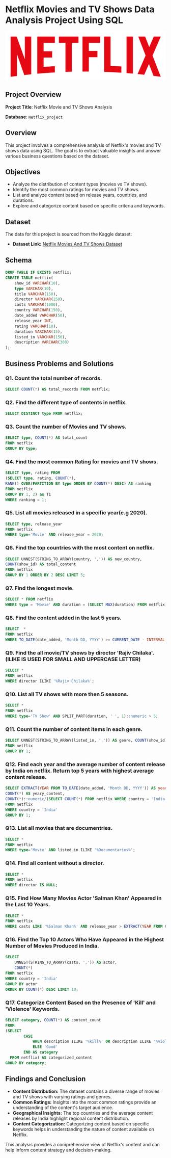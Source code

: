 # Netflix Movies and TV Shows Data Analysis Project Using SQL
![Netflix](https://github.com/sunilvermann/SQL_Netflix_Project/blob/main/netflix_logo.png)

## Project Overview

**Project Title**: Netflix Movie and TV Shows Analysis

**Database**: `Netflix_project`

## Overview
This project involves a comprehensive analysis of Netflix's movies and TV shows data using SQL. The goal is to extract valuable insights and answer various business questions based on the dataset. 

## Objectives

- Analyze the distribution of content types (movies vs TV shows).
- Identify the most common ratings for movies and TV shows.
- List and analyze content based on release years, countries, and durations.
- Explore and categorize content based on specific criteria and keywords.

## Dataset

The data for this project is sourced from the Kaggle dataset:

- **Dataset Link:** [Netflix Movies And TV Shows Dataset](https://www.kaggle.com/datasets/shivamb/netflix-shows?resource=download)

## Schema
```sql
DROP TABLE IF EXISTS netflix;
CREATE TABLE netflix(
	show_id VARCHAR(10),
	type VARCHAR(10),
	title VARCHAR(150),
	director VARCHAR(250),
	casts VARCHAR(1000),
	country VARCHAR(150),
	date_added VARCHAR(50),
	release_year INT,
	rating VARCHAR(10),
	duration VARCHAR(15),
	listed_in VARCHAR(150),
	description VARCHAR(300)
);
```
## Business Problems and Solutions

### Q1. Count the total number of records.
```sql
SELECT COUNT(*) AS total_records FROM netflix;
```

### Q2. Find the different type of contents in netflix.
```sql
SELECT DISTINCT type FROM netflix;
```

### Q3. Count the number of Movies and TV shows.
```sql
SELECT type, COUNT(*) AS total_count 
FROM netflix
GROUP BY type;
```

### Q4. Find the most common Rating for movies and TV shows.
```sql
SELECT type, rating FROM
(SELECT type, rating, COUNT(*), 
RANK() OVER(PARTITION BY type ORDER BY COUNT(*) DESC) AS ranking
FROM netflix
GROUP BY 1, 2) as T1
WHERE ranking = 1;
```

### Q5. List all movies released in a specific year(e.g 2020).
```sql
SELECT type, release_year
FROM netflix
WHERE type='Movie' AND release_year = 2020;
```
### Q6. Find the top countries with the most content on netflix.
```sql
SELECT UNNEST(STRING_TO_ARRAY(country, ',')) AS new_country,
COUNT(show_id) AS total_content
FROM netflix
GROUP BY 1 ORDER BY 2 DESC LIMIT 5;
```

### Q7. Find the longest movie.
```sql
SELECT * FROM netflix
WHERE type = 'Movie' AND duration = (SELECT MAX(duration) FROM netflix);
```

### Q8. Find the content added in the last 5 years.
```sql
SELECT  *
FROM netflix
WHERE TO_DATE(date_added, 'Month DD, YYYY') >= CURRENT_DATE - INTERVAL '5 years';
```

### Q9. Find the all movie/TV shows by director 'Rajiv Chilaka'.(ILIKE IS USED FOR SMALL AND UPPERCASE LETTER)
```sql
SELECT *
FROM netflix
WHERE director ILIKE '%Rajiv Chilaka%';
```

### Q10. List all TV shows with more then 5 seasons.
```sql
SELECT * 
FROM netflix
WHERE type='TV Show' AND SPLIT_PART(duration, ' ', 1)::numeric > 5;
```

### Q11. Count the number of content items in each genre.
```sql
SELECT UNNEST(STRING_TO_ARRAY(listed_in, ',')) AS genre, COUNT(show_id) AS total_content
FROM netflix
GROUP BY 1;
```

### Q12. Find each year and the average number of content release by India on netflix. Return top 5 years with highest average content release.
```sql
SELECT EXTRACT(YEAR FROM TO_DATE(date_added, 'Month DD, YYYY')) AS year,
COUNT(*) AS yeary_content,
COUNT(*)::numeric/(SELECT COUNT(*) FROM netflix WHERE country = 'India')::numeric * 100, 2) AS average_content_per_year
FROM netflix
WHERE country = 'India'
GROUP BY 1;
```

### Q13. List all movies that are documentries.
```sql
SELECT * 
FROM netflix
WHERE type='Movie' AND listed_in ILIKE '%Documentaries%';
```


### Q14. Find all content without a director.
```sql
SELECT * 
FROM netflix
WHERE director IS NULL;
```

### Q15. Find How Many Movies Actor 'Salman Khan' Appeared in the Last 10 Years.
```sql
SELECT * 
FROM netflix
WHERE casts LIKE '%Salman Khan%' AND release_year > EXTRACT(YEAR FROM CURRENT_DATE) - 10;
```

### Q16. Find the Top 10 Actors Who Have Appeared in the Highest Number of Movies Produced in India.
```sql
SELECT 
    UNNEST(STRING_TO_ARRAY(casts, ',')) AS actor,
    COUNT(*)
FROM netflix
WHERE country = 'India'
GROUP BY actor
ORDER BY COUNT(*) DESC LIMIT 10;
```

### Q17. Categorize Content Based on the Presence of 'Kill' and 'Violence' Keywords.
```sql
SELECT category, COUNT(*) AS content_count
FROM 
(SELECT 
        CASE 
            WHEN description ILIKE '%kill%' OR description ILIKE '%violence%' THEN 'Bad'
            ELSE 'Good'
        END AS category
  FROM netflix) AS categorized_content
GROUP BY category;
```

## Findings and Conclusion

- **Content Distribution:** The dataset contains a diverse range of movies and TV shows with varying ratings and genres.
- **Common Ratings:** Insights into the most common ratings provide an understanding of the content's target audience.
- **Geographical Insights:** The top countries and the average content releases by India highlight regional content distribution.
- **Content Categorization:** Categorizing content based on specific keywords helps in understanding the nature of content available on Netflix.

This analysis provides a comprehensive view of Netflix's content and can help inform content strategy and decision-making.

